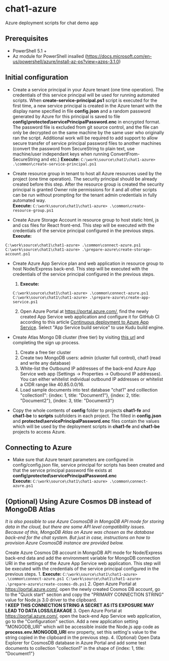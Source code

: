 # chat1-azure
Azure deployment scripts for chat demo app

## Prerequisites
- PowerShell 5.1 +
- Az module for PowerShell insalled (https://docs.microsoft.com/en-us/powershell/azure/install-az-ps?view=azps-3.1.0)


## Initial configuration
- Create a service principal in your Azure tenant (one time operation). The credentials of this service principal will be used for running automated scripts. When **create-service-principal.ps1** script is executed for the first time, a new service principal is created in the Azure tenant with the display name specified in file **config.json** and a random password generated by Azure for this principal is saved to file **config\protected\servicePrincipalPassword.enc** in encrypted format. The password file is excluded from git source control, and the file can only be decrypted on the same machine by the same user who originally ran the script. Additional work will be required to add support to allow secure transfer of service principal password files to another machines (convert the password from SecureString to plain text, use machine/user independant keys when running ConvertFrom-SecureString and etc.)
**Execute:** ```C:\work\source\chat1\chat1-azure> .\common\create-service-principal.ps1```

- Create resource group in tenant to host all Azure resources used by the project (one time operation). The security principal should be already created before this step. After the resource group is created the security principal is granted Owner role permissions for it and all other scripts can be run without prompting for the tenant admin credentials in fully automated way.   
**Execute:** ```C:\work\source\chat1\chat1-azure> .\common\create-resource-group.ps1```

- Create Azure Storage Account in resource group to host static html, js and css files for React front-end. This step will be executed with the credentials of the service principal configured in the previous steps.
**Execute:** 
```
C:\work\source\chat1\chat1-azure> .\common\connect-azure.ps1
C:\work\source\chat1\chat1-azure> .\prepare-azure\create-storage-account.ps1
```

- Create Azure App Service plan and web application in resource group to host Node/Express back-end. This step will be executed with the credentials of the service principal configured in the previous steps.
    1. **Execute:** 
    ```
    C:\work\source\chat1\chat1-azure> .\common\connect-azure.ps1
    C:\work\source\chat1\chat1-azure> .\prepare-azure\create-app-service.ps1
    ```
    2. Open Azure Portal at https://portal.azure.com/, find the newly created App Service web application and configure it for GitHub CI according to this article [Continuous deployment to Azure App Service](https://docs.microsoft.com/en-us/azure/app-service/deploy-continuous-deployment). Select "App Service build service" to use Kudu build engine.


- Create Atlas Mongo DB cluster (free tier) by visiting [this url](https://www.mongodb.com/cloud/atlas/azure-mongodb) and completing the sign up process.
    1. Create a free tier cluster
    2. Create two MongoDB users: admin (cluster full control), chat1 (read and write any database)
    3. White-list the Outbound IP addresses of the back-end Azure App Service web app (Settings -> Properties -> Outbound IP addresses). You can either whitelist individual outbound IP addresses or whitelist a CIDR range like 40.85.0.0/16.
    4. Load sample documents into test database "chat1" and colllection "collection1": {index: 1, title: "Document1"}, {index: 2, title: "Document2"}, {index: 3, title: "Document3"}


- Copy the whole contents of **config** folder to projects **chat1-fe** and **chat1-be** to **scripts** subfolders in each project. The filled in **config.json** and **protected\servicePrincipalPassword.enc** files contain the values which will be used by the deployment scripts in **chat1-fe** and **chat1-be** projects to access Azure.

## Connecting to Azure
- Make sure that Azure tenant parameters are configured in config/config.json file, service principal for scripts has been created and that the service principal password file exists at **config\protected\servicePrincipalPassword.enc**  
**Execute:** ```C:\work\source\chat1\chat1-azure> .\common\connect-azure.ps1```


## (Optional) Using Azure Cosmos DB instead of MongoDB Atlas
*It is also possible to use Azure CosmosDB in MongoDB API mode for storing data in the cloud, but there are some API level compatibility issues. Because of this, MongoDB Atlas on Azure was chosen as the database back-end for the chat system. But just in case, instructions on how to provision Azure CosmosDB instance are provided below.*

Create Azure Cosmos DB account in MongoDB API mode for Node/Express back-end data and add the environment variable for MongoDB connection URI in the settings of the Azure App Service web application. This step will be executed with the credentials of the service principal configured in the previous steps.
    1. **Execute:** 
    ```
    C:\work\source\chat1\chat1-azure> .\common\connect-azure.ps1
    C:\work\source\chat1\chat1-azure> .\prepare-azure\create-cosmos-db.ps1
    ```
    2. Open Azure Portal at https://portal.azure.com/, open the newly created Cosmos DB account, go to the "Quick start" section and copy the "PRIMARY CONNECTION STRING" value for  Node.js 3.0 driver to the clipboard.   
    **! KEEP THIS CONNECTION STRING A SECRET AS ITS EXPOSURE MAY LEAD TO DATA LOSS/LEAKAGE**
    3. Open Azure Portal at https://portal.azure.com/, open the back-end App Service web application, go to the "Configuration" section. Add a new application setting "MONGODB_URI" which will be accessible inside the Node.js app code as **process.env.MONGODB_URI** env property, set this setting's value to the string copied in the clipboard in the previous step.
    4. (Optional) Open Data Explorer for CosmosDB database in Azure Portal and add some test documents to collection "collection1" in the shape of {index: 1, title: "Document1"}